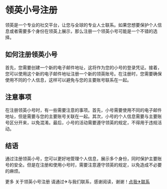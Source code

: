 # 领英小号注册

领英是一个专业的社交平台，让您与全球的专业人士联系。如果您想要保护个人信息或者需要多个身份在领英上展示，那么注册一个领英小号可能是一个不错的选择。

## 如何注册领英小号

首先，您需要创建一个新的电子邮件地址，这将作为您的小号的登录凭证。接着，您可以使用这个新的电子邮件地址注册一个新的领英账号。在注册时，您需要确保使用不同的个人信息，这样可以避免与您的主要账号联系在一起。

## 注意事项

在注册领英小号时，有一些需要注意的事项。首先，小号需要使用不同的电子邮件地址，但是需要与您的主要账号关联在一起。其次，小号的个人信息需要与主要账号区分开来，以免混淆。最后，小号的活动需要遵守领英的规定，不得用于违规活动。

## 结语

通过注册领英小号，您可以更好地管理个人信息，展示多个身份，同时保护主要账号的安全。但是在注册和使用小号时，需要注意遵守领英的规定，以免造成不必要的麻烦。

更多 关于领英小号注册 请通过✈与我们联系，感谢阅读，谢谢！[点我✈联系](https://gg.k02.cc)